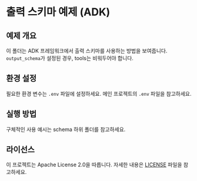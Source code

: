 # 출력 스키마 예제 (ADK)

## 예제 개요
이 폴더는 ADK 프레임워크에서 출력 스키마를 사용하는 방법을 보여줍니다. `output_schema`가 설정된 경우, tools는 비워두어야 합니다.

## 환경 설정
필요한 환경 변수는 `.env` 파일에 설정하세요. 메인 프로젝트의 `.env` 파일을 참고하세요.

## 실행 방법
구체적인 사용 예시는 schema 하위 폴더를 참고하세요.

## 라이선스
이 프로젝트는 Apache License 2.0을 따릅니다. 자세한 내용은 [LICENSE](../LICENSE) 파일을 참고하세요.